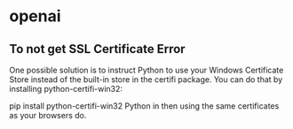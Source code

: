# openai


## To not get SSL Certificate Error
One possible solution is to instruct Python to use your Windows Certificate Store instead of the built-in store in the certifi package. You can do that by installing python-certifi-win32:

pip install python-certifi-win32
Python in then using the same certificates as your browsers do.